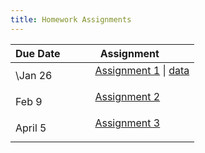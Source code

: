 ```yaml
---
title: Homework Assignments
---
```


<div>
  <table class="table table-striped table-hover">
    <thead>
      <tr>
        <th>Due Date</th>
        <th>Assignment</th>
       </tr>
    </thead>
    <tbody>
      <tr>
        <td>\Jan 26</td>
        <td>
          <dl>
          <dd><a href="../materials/homework/assignment1.html" target=_blank>Assignment 1</a> | <a href="../materials/homework/chechen.csv" target=_blank> data </a>
          </dd>
          </dl>
        </td>
      </tr>
      <tr>
        <td>Feb 9</td>
        <td>
          <dl>
          <dd><a href="../materials/homework/assignment2.html" target=_blank>Assignment 2</a>
          </dd>
          </dl>
        </td>
       </tr>
       <tr>
        <td>April 5</td>
        <td>
          <dl>
          <dd><a href="../materials/homework/assignment3.html" target=_blank>Assignment 3</a>
          </dd>
          </dl>
        </td>
       </tr>
      </tbody>
  </table>
</div>
